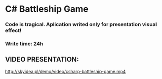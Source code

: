 # C# Battleship Game

### Code is tragical. Aplication writed only for presentation visual effect!
### Write time: 24h

## VIDEO PRESENTATION:

http://skyidea.pl/demo/video/csharp-battleship-game.mp4
